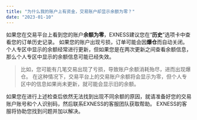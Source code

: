 ```yaml
---
title: "为什么我的账户上有资金，交易账户却显示余额为零？"
date: "2023-01-10"
---
```


如果您在交易平台上看到您的账户**余额为零**，EXNESS建议您在“**历史**”选项卡中查看您的订单历史记录。 如果您的账户出现亏损，订单可能会因**爆仓**而自动关闭。 个人专区中显示的余额经常进行更新，但如果您是在两次更新之间查看余额信息，那么个人专区中显示的余额信息可能已经失效。

> 比如，您可能有几笔交易出现了亏损，导致账户余额消耗殆尽，进而出现爆仓。 在这种情况下，交易平台上的交易账户余额将会显示为零，但个人专区中的信息如果尚未更新，就可能会显示旧的余额。

如果您在进行上述检查后依然无法找到出现不同余额的原因，就请准备好您的交易账户账号和个人识别码，然后联系EXNESS的客服团队获取帮助。 EXNESS的客服将协助您找到问题并加以解决。
